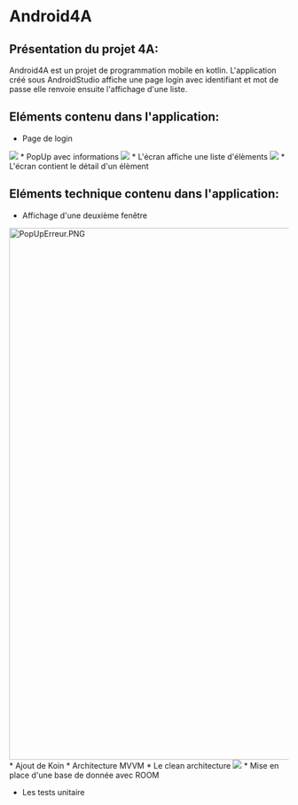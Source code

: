 # Android4A
## Présentation du projet 4A:

Android4A est un projet de programmation mobile en kotlin.
L'application créé sous AndroidStudio affiche une page login avec identifiant et mot de passe
elle renvoie ensuite l'affichage d'une liste.

## Eléments contenu dans l'application:
* Page de login
<image src="https://github.com/sunnycucumber/Android4A/blob/master/Screenshots/ReelPageLogin.PNG">
* PopUp avec informations
<image src="https://github.com/sunnycucumber/Android4A/blob/master/Screenshots/PopUpErreur.PNG">
* L'écran affiche une liste d'élèments
<image src="https://github.com/sunnycucumber/Android4A/blob/master/Screenshots/Listeitem.PNG, width">
* L'écran contient le détail d'un élèment

## Eléments technique contenu dans l'application:
* Affichage d'une deuxième fenêtre
<img src="Android4A/blob/master/Screenshots/PopUpErreur.PNG" width="540" height="960" alt="PopUpErreur.PNG">
* Ajout de Koin
* Architecture MVVM
* Le clean architecture
<image src="https://github.com/sunnycucumber/Android4A/blob/master/Screenshots/Cleanarchitecture.PNG">
* Mise en place d'une base de donnée avec ROOM
  
* Les tests unitaire


